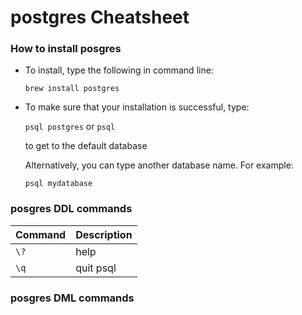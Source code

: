 postgres Cheatsheet
===================

### How to install posgres

* To install, type the following in command line:

    `brew install postgres`

* To make sure that your installation is successful, type:

    `psql postgres` or `psql`

    to get to the default database

    Alternatively, you can type another database name. For example:

    `psql mydatabase`

### posgres DDL commands

Command | Description
--- | --- 
`\?` | help
`\q` | quit psql

### posgres DML commands